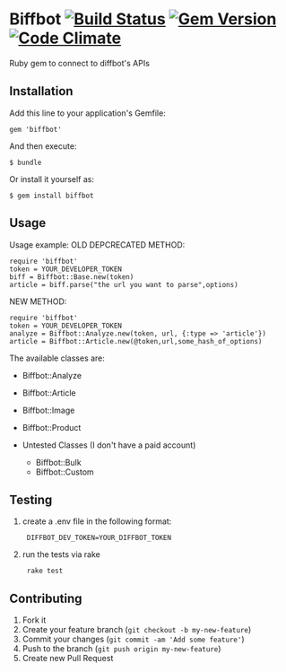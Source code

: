 # Biffbot [![Build Status](https://travis-ci.org/tevren/biffbot.svg?branch=master)](https://travis-ci.org/tevren/biffbot) [![Gem Version](https://badge.fury.io/rb/biffbot.svg)](http://badge.fury.io/rb/biffbot) [![Code Climate](https://codeclimate.com/github/tevren/biffbot/badges/gpa.svg)](https://codeclimate.com/github/tevren/biffbot)

Ruby gem to connect to diffbot's APIs

## Installation

Add this line to your application's Gemfile:

    gem 'biffbot'

And then execute:

    $ bundle

Or install it yourself as:

    $ gem install biffbot

## Usage

Usage example:
OLD DEPCRECATED METHOD: 

    require 'biffbot'
    token = YOUR_DEVELOPER_TOKEN
	biff = Biffbot::Base.new(token)
	article = biff.parse("the url you want to parse",options)

NEW METHOD: 

    require 'biffbot'
    token = YOUR_DEVELOPER_TOKEN
    analyze = Biffbot::Analyze.new(token, url, {:type => 'article'})
    article = Biffbot::Article.new(@token,url,some_hash_of_options)


The available classes are: 
* Biffbot::Analyze
* Biffbot::Article
* Biffbot::Image
* Biffbot::Product
* Untested Classes (I don't have a paid account)

    * Biffbot::Bulk
    * Biffbot::Custom

## Testing

1. create a .env file in the following format:

        DIFFBOT_DEV_TOKEN=YOUR_DIFFBOT_TOKEN

2. run the tests via rake

        rake test

## Contributing

1. Fork it
2. Create your feature branch (`git checkout -b my-new-feature`)
3. Commit your changes (`git commit -am 'Add some feature'`)
4. Push to the branch (`git push origin my-new-feature`)
5. Create new Pull Request
